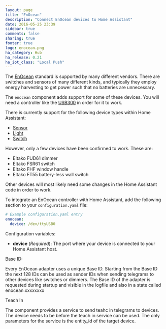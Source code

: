 ```yaml
---
layout: page
title: "EnOcean"
description: "Connect EnOcean devices to Home Assistant"
date: 2016-05-25 23:39
sidebar: true
comments: false
sharing: true
footer: true
logo: enocean.png
ha_category: Hub
ha_release: 0.21
ha_iot_class: "Local Push"
---
```


The [EnOcean](https://en.wikipedia.org/wiki/EnOcean) standard is supported by many different vendors. There are switches and sensors of many different kinds, and typically they employ energy harvesting to get power such that no batteries are unnecessary.

The `enocean` component adds support for some of these devices. You will need a controller like the [USB300](https://www.enocean.com/en/enocean_modules/usb-300-oem/) in order for it to work.

There is currently support for the following device types within Home Assistant:

- [Sensor](/components/sensor.enocean/)
- [Light](/components/light.enocean/)
- [Switch](/components/switch.enocean/)

However, only a few devices have been confirmed to work. These are:

- Eltako FUD61 dimmer
- Eltako FSR61 switch
- Eltako FHF window handle
- Eltako FT55 battery-less wall switch

Other devices will most likely need some changes in the Home Assistant code in order to work.


To integrate an EnOcean controller with Home Assistant, add the following section to your `configuration.yaml` file:

```yaml
# Example configuration.yaml entry
enocean:
  device: /dev/ttyUSB0
```

Configuration variables:

- **device** (*Required*): The port where your device is connected to your Home Assistant host.


Base ID:

Every EnOcean adapter uses a unique Base ID. Starting from the Base ID the next 128 IDs can be used as sender IDs when sending telegrams to other devices like switches or dimmers.
The Base ID of the adapter is requested during startup and visible in the logfile and also in a state called enocean.xxxxxxxx

Teach In

The component provides a service to send teahc in telegrams to devices. The device needs to be before the teach in service can be used. The only parameters for the service is the entity_id of the target device.
